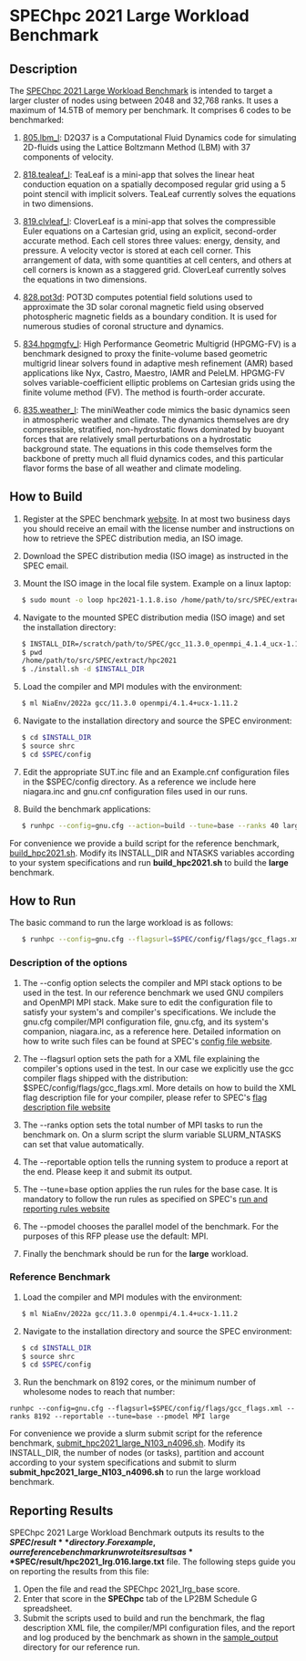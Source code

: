 # SPEChpc 2021 Large Workload Benchmark

## Description

The [SPEChpc 2021 Large Workload Benchmark](https://www.spec.org/hpc2021/docs/index.html#suites) is intended to target a larger cluster of nodes using between 2048 and 32,768 ranks. It uses a maximum of 14.5TB of memory per benchmark. It comprises 6 codes to be benchmarked: 

   1. [805.lbm_l](https://www.spec.org/hpc2021/docs/benchmarks/805.lbm_l.html): D2Q37 is a Computational Fluid Dynamics code for simulating 2D-fluids using the Lattice Boltzmann Method (LBM) with 37 components of velocity. 

   2. [818.tealeaf_l](https://www.spec.org/hpc2021/docs/benchmarks/818.tealeaf_l.html): TeaLeaf is a mini-app that solves the linear heat conduction equation on a spatially decomposed regular grid using a 5 point stencil with implicit solvers. TeaLeaf currently solves the equations in two dimensions. 

   3. [819.clvleaf_l](https://www.spec.org/hpc2021/docs/benchmarks/819.clvleaf_l.html): CloverLeaf is a mini-app that solves the compressible Euler equations on a Cartesian grid, using an explicit, second-order accurate method. Each cell stores three values: energy, density, and pressure. A velocity vector is stored at each cell corner. This arrangement of data, with some quantities at cell centers, and others at cell corners is known as a staggered grid. CloverLeaf currently solves the equations in two dimensions. 

   4. [828.pot3d](https://www.spec.org/hpc2021/docs/benchmarks/828.pot3d_l.html): POT3D computes potential field solutions used to approximate the 3D solar coronal magnetic field using observed photospheric magnetic fields as a boundary condition. It is used for numerous studies of coronal structure and dynamics.

   5. [834.hpgmgfv_l](https://www.spec.org/hpc2021/docs/benchmarks/834.hpgmgfv_l.html): High Performance Geometric Multigrid (HPGMG-FV) is a benchmark designed to proxy the finite-volume based geometric multigrid linear solvers found in adaptive mesh refinement (AMR) based applications like Nyx, Castro, Maestro, IAMR and PeleLM. HPGMG-FV solves variable-coefficient elliptic problems on Cartesian grids using the finite volume method (FV). The method is fourth-order accurate.

  6. [835.weather_l](https://www.spec.org/hpc2021/docs/benchmarks/835.weather_l.html): The miniWeather code mimics the basic dynamics seen in atmospheric weather and climate. The dynamics themselves are dry compressible, stratified, non-hydrostatic flows dominated by buoyant forces that are relatively small perturbations on a hydrostatic background state. The equations in this code themselves form the backbone of pretty much all fluid dynamics codes, and this particular flavor forms the base of all weather and climate modeling. 


## How to Build

1. Register at the SPEC benchmark [website](https://www.spec.org/hpc2021/). In at most two business days you should receive an email with the license number and instructions on how to retrieve the SPEC distribution media, an ISO image.

2. Download the SPEC distribution media (ISO image) as instructed in the SPEC email.

3. Mount the ISO image in the local file system. Example on a linux laptop:

```bash
   $ sudo mount -o loop hpc2021-1.1.8.iso /home/path/to/src/SPEC/extract/hpc2021/
```

4. Navigate to the mounted SPEC distribution media (ISO image) and set the installation directory:

```bash
   $ INSTALL_DIR=/scratch/path/to/SPEC/gcc_11.3.0_openmpi_4.1.4_ucx-1.11.2/hpc2021
   $ pwd
   /home/path/to/src/SPEC/extract/hpc2021
   $ ./install.sh -d $INSTALL_DIR
```

5. Load the compiler and MPI modules with the environment:

```bash
   $ ml NiaEnv/2022a gcc/11.3.0 openmpi/4.1.4+ucx-1.11.2
```

6. Navigate to the installation directory and source the SPEC environment:

```bash
   $ cd $INSTALL_DIR
   $ source shrc
   $ cd $SPEC/config
```

7. Edit the appropriate SUT.inc file and an Example.cnf configuration files in the $SPEC/config directory. As a reference we include here niagara.inc and gnu.cnf configuration files used in our runs.

8. Build the benchmark applications:

```bash
   $ runhpc --config=gnu.cfg --action=build --tune=base --ranks 40 large
```
For convenience we provide a build script for the reference benchmark, [build_hpc2021.sh](build_hpc2021.sh). Modify its INSTALL_DIR and NTASKS variables according to your system specifications and run **build_hpc2021.sh** to build the **large** benchmark.


## How to Run

The basic command to run the large workload is as follows:

```bash
   $ runhpc --config=gnu.cfg --flagsurl=$SPEC/config/flags/gcc_flags.xml --ranks $SLURM_NTASKS --reportable --tune=base --pmodel MPI large

```

### Description of the options

  1. The --config option selects the compiler and MPI stack options to be used in the test. In our reference benchmark we used GNU compilers and OpenMPI MPI stack. Make sure to edit the configuration file to satisfy your system's and compiler's specifications. We include the gnu.cfg compiler/MPI configuration file, gnu.cfg, and its system's companion, niagara.inc, as a reference here. Detailed information on how to write such files can be found at SPEC's [config file website](https://www.spec.org/hpc2021/docs/config.html).

  2. The --flagsurl option sets the path for a XML file explaining the compiler's options used in the test. In our case we explicitly use the gcc compiler flags shipped with the distribution: $SPEC/config/flags/gcc_flags.xml. More details on how to build the XML flag description file for your compiler, please refer to SPEC's [flag description file website](https://www.spec.org/hpc2021/docs/flag-description.html)

  3. The --ranks option sets the total number of MPI tasks to run the benchmark on. On a slurm script the slurm variable SLURM_NTASKS can set that value automatically.

  4. The --reportable option tells the running system to produce a report at the end. Please keep it and submit its output.

  5. The --tune=base option applies the run rules for the base case. It is mandatory to follow the run rules as specified on SPEC's [run and reporting rules website](https://www.spec.org/hpc2021/docs/runrules.html)

  6. The --pmodel chooses the parallel model of the benchmark. For the purposes of this RFP please use the default: MPI.

  7. Finally the benchmark should be run for the **large** workload.

### Reference Benchmark

1. Load the compiler and MPI modules with the environment:

```bash
   $ ml NiaEnv/2022a gcc/11.3.0 openmpi/4.1.4+ucx-1.11.2
```

2. Navigate to the installation directory and source the SPEC environment:

```bash
   $ cd $INSTALL_DIR
   $ source shrc
   $ cd $SPEC/config
```

3. Run the benchmark on 8192 cores, or the minimum number of wholesome nodes to reach that number:

```
runhpc --config=gnu.cfg --flagsurl=$SPEC/config/flags/gcc_flags.xml --ranks 8192 --reportable --tune=base --pmodel MPI large

``` 
For convenience we provide a slurm submit script for the reference benchmark, [submit_hpc2021_large_N103_n4096.sh](submit_hpc2021_large_N103_n4096.sh). Modify its INSTALL_DIR, the number of nodes (or tasks), partition and account according to your system specifications and submit to slurm **submit_hpc2021_large_N103_n4096.sh** to run the large workload benchmark.


## Reporting Results

SPEChpc 2021 Large Workload Benchmark outputs its results to the **$SPEC/result** directory. For example, our reference benchmark run wrote its results as **$SPEC/result/hpc2021_lrg.016.large.txt** file. The following steps guide you on reporting the results from this file:

   1. Open the file and read the SPEChpc 2021_lrg_base score.
   2. Enter that score in the **SPEChpc** tab of the LP2BM Schedule G spreadsheet.
   3. Submit the scripts used to build and run the benchmark, the flag description XML file, the compiler/MPI configuration files, and the report and log produced by the benchmark as shown in the [sample_output](sample_output) directory for our reference run.


